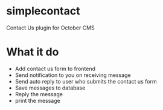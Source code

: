 # simplecontact
Contact Us plugin for October CMS

# What it do
* Add contact us form to frontend
* Send notification to you on receiving message
* Send auto reply to user who submits the contact us form
* Save messages to database
* Reply the message
* print the message

